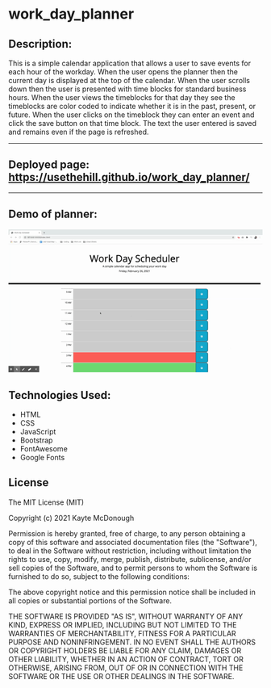 # work_day_planner

## Description:

This is a simple calendar application that allows a user to save events for each hour of the workday.  When the user opens the planner then the current day is displayed at the top of the calendar.  When the user scrolls down then the user is presented with time blocks for standard business hours.  When the user views the timeblocks for that day they see the timeblocks are color coded to indicate whether it is in the past, present, or future.  When the user clicks on the timeblock they can enter an event and click the save button on that time block.  The text the user entered is saved and remains even if the page is refreshed.

---

## Deployed page: https://usethehill.github.io/work_day_planner/

--- 

## Demo of planner:
![](assets/media/planner_demo.gif)

## Technologies Used:

- HTML
- CSS
- JavaScript
- Bootstrap
- FontAwesome
- Google Fonts


## License
 
The MIT License (MIT)

Copyright (c) 2021 Kayte McDonough

Permission is hereby granted, free of charge, to any person obtaining a copy of this software and associated documentation files (the "Software"), to deal in the Software without restriction, including without limitation the rights to use, copy, modify, merge, publish, distribute, sublicense, and/or sell copies of the Software, and to permit persons to whom the Software is furnished to do so, subject to the following conditions:

The above copyright notice and this permission notice shall be included in all copies or substantial portions of the Software.

THE SOFTWARE IS PROVIDED "AS IS", WITHOUT WARRANTY OF ANY KIND, EXPRESS OR IMPLIED, INCLUDING BUT NOT LIMITED TO THE WARRANTIES OF MERCHANTABILITY, FITNESS FOR A PARTICULAR PURPOSE AND NONINFRINGEMENT. IN NO EVENT SHALL THE AUTHORS OR COPYRIGHT HOLDERS BE LIABLE FOR ANY CLAIM, DAMAGES OR OTHER LIABILITY, WHETHER IN AN ACTION OF CONTRACT, TORT OR OTHERWISE, ARISING FROM, OUT OF OR IN CONNECTION WITH THE SOFTWARE OR THE USE OR OTHER DEALINGS IN THE SOFTWARE.